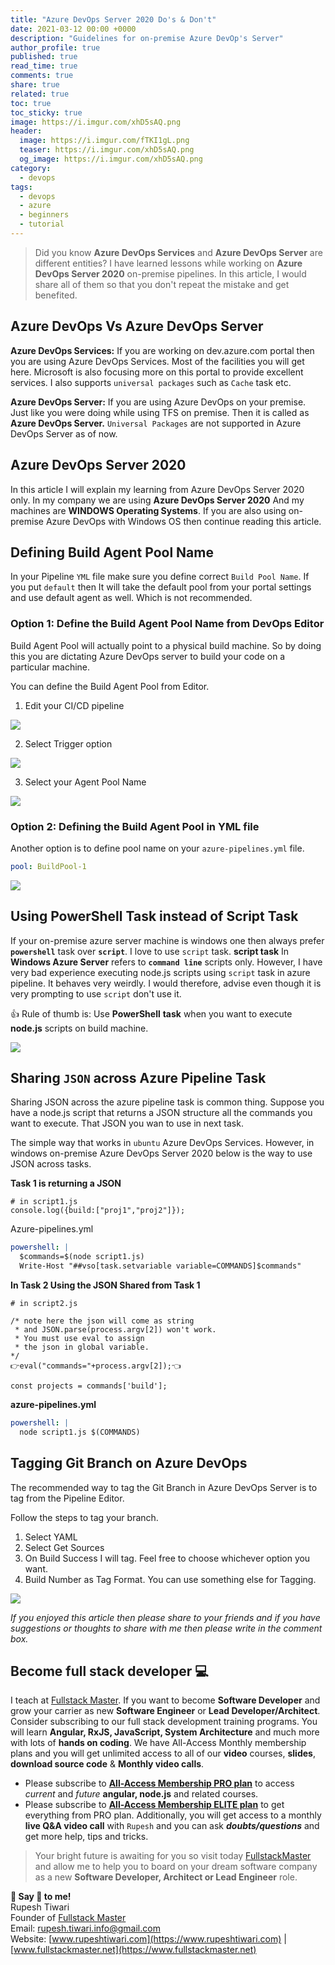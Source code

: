```yaml
---
title: "Azure DevOps Server 2020 Do's & Don't"
date: 2021-03-12 00:00 +0000
description: "Guidelines for on-premise Azure DevOp's Server"
author_profile: true
published: true
read_time: true
comments: true
share: true
related: true
toc: true
toc_sticky: true
image: https://i.imgur.com/xhD5sAQ.png
header:
  image: https://i.imgur.com/fTKI1gL.png
  teaser: https://i.imgur.com/xhD5sAQ.png
  og_image: https://i.imgur.com/xhD5sAQ.png
category:
  - devops
tags:
  - devops
  - azure
  - beginners
  - tutorial
---
```


> Did you know **Azure DevOps Services** and **Azure DevOps Server** are different entities? I have learned lessons while working on **Azure DevOps Server 2020** on-premise pipelines. In this article, I would share all of them so that you don't repeat the mistake and get benefited.

## Azure DevOps Vs Azure DevOps Server

**Azure DevOps Services:**
If you are working on dev.azure.com portal then you are using Azure DevOps Services. Most of the facilities you will get here. Microsoft is also focusing more on this portal to provide excellent services. I also supports `universal packages` such as `Cache` task etc.

**Azure DevOps Server:**
If you are using Azure DevOps on your premise. Just like you were doing while using TFS on premise. Then it is called as **Azure DevOps Server.** `Universal Packages` are not supported in Azure DevOps Server as of now.

## Azure DevOps Server 2020

In this article I will explain my learning from Azure DevOps Server 2020 only. In my company we are using **Azure DevOps Server 2020**
And my machines are **WINDOWS Operating Systems**. If you are also using on-premise Azure DevOps with Windows OS then continue reading this article.

## Defining Build Agent Pool Name

In your Pipeline `YML` file make sure you define correct `Build Pool Name`. If you put `default` then It will take the default pool from your portal settings and use default agent as well. Which is not recommended.

### Option 1: Define the Build Agent Pool Name from DevOps Editor

Build Agent Pool will actually point to a physical build machine. So by doing this you are dictating Azure DevOps server to build your code on a particular machine.

You can define the Build Agent Pool from Editor.

1. Edit your CI/CD pipeline

![](https://i.imgur.com/eAF7jnv.png)

2. Select Trigger option

![](https://i.imgur.com/7Cd5FQR.png)

3. Select your Agent Pool Name

![](https://i.imgur.com/Af0lT0T.png)

### Option 2: Defining the Build Agent Pool in YML file

Another option is to define pool name on your `azure-pipelines.yml` file.

```yml
pool: BuildPool-1
```

![](https://i.imgur.com/ZNKh8Im.png)

## Using PowerShell Task instead of Script Task

If your on-premise azure server machine is windows one then always prefer **`powershell`** task over **`script`**. I love to use `script` task. **script task** In **Windows Azure Server** refers to **`command line`** scripts only. However, I have very bad experience executing node.js scripts using `script` task in azure pipeline. It behaves very weirdly. I would therefore, advise even though it is very prompting to use `script` don't use it.

👍 Rule of thumb is: Use **PowerShell** **task** when you want to execute **node.js** scripts on build machine.

![](https://i.imgur.com/BGqlTRc.png)

## Sharing `JSON` across Azure Pipeline Task

Sharing JSON across the azure pipeline task is common thing. Suppose you have a node.js script that returns a JSON structure all the commands you want to execute. That JSON you wan to use in next task.

The simple way that works in `ubuntu` Azure DevOps Services. However, in windows on-premise Azure DevOps Server 2020 below is the way to use JSON across tasks.

**Task 1 is returning a JSON**

```javascript=
# in script1.js
console.log({build:["proj1","proj2"]});
```

Azure-pipelines.yml

```yaml
powershell: |
  $commands=$(node script1.js)
  Write-Host "##vso[task.setvariable variable=COMMANDS]$commands"
```

**In Task 2 Using the JSON Shared from Task 1**

```javascript=
# in script2.js

/* note here the json will come as string
 * and JSON.parse(process.argv[2]) won't work.
 * You must use eval to assign
 * the json in global variable.
*/
👉eval("commands="+process.argv[2]);👈

const projects = commands['build'];

```

**azure-pipelines.yml**

```yaml
powershell: |
  node script1.js $(COMMANDS)
```

## Tagging Git Branch on Azure DevOps

The recommended way to tag the Git Branch in Azure DevOps Server is to tag from the Pipeline Editor.

Follow the steps to tag your branch.

1. Select YAML
2. Select Get Sources
3. On Build Success I will tag. Feel free to choose whichever option you want.
4. Build Number as Tag Format. You can use something else for Tagging.

![](https://i.imgur.com/2iEVkYn.png)

_If you enjoyed this article then please share to your friends and if you have suggestions or thoughts to share with me then please write in the comment box._

## Become full stack developer 💻

I teach at [Fullstack Master](https://www.fullstackmaster.net). If you want to become **Software Developer** and grow your carrier as new **Software Engineer** or **Lead Developer/Architect**. Consider subscribing to our full stack development training programs. You will learn **Angular, RxJS, JavaScript, System Architecture** and much more with lots of **hands on coding**. We have All-Access Monthly membership plans and you will get unlimited access to all of our **video** courses, **slides**, **download source code** & **Monthly video calls**.

- Please subscribe to **[All-Access Membership PRO plan](https://www.fullstackmaster.net/pro)** to access _current_ and _future_ **angular, node.js** and related courses.
- Please subscribe to **[All-Access Membership ELITE plan](https://www.fullstackmaster.net/elite)** to get everything from PRO plan. Additionally, you will get access to a monthly **live Q&A video call** with `Rupesh` and you can ask **_doubts/questions_** and get more help, tips and tricks.

> Your bright future is awaiting for you so visit today [FullstackMaster](www.fullstackmaster.net) and allow me to help you to board on your dream software company as a new **Software Developer, Architect or Lead Engineer** role.

**💖 Say 👋 to me!**
<br>Rupesh Tiwari
<br>Founder of [Fullstack Master](https://www.fullstackmaster.net)
<br>Email: <a href="mailto:rupesh.tiwari.info@gmail.com?subject=Hi">rupesh.tiwari.info@gmail.com</a>
<br>Website: [www.rupeshtiwari.com](https://www.rupeshtiwari.com) | [www.fullstackmaster.net](https://www.fullstackmaster.net)
